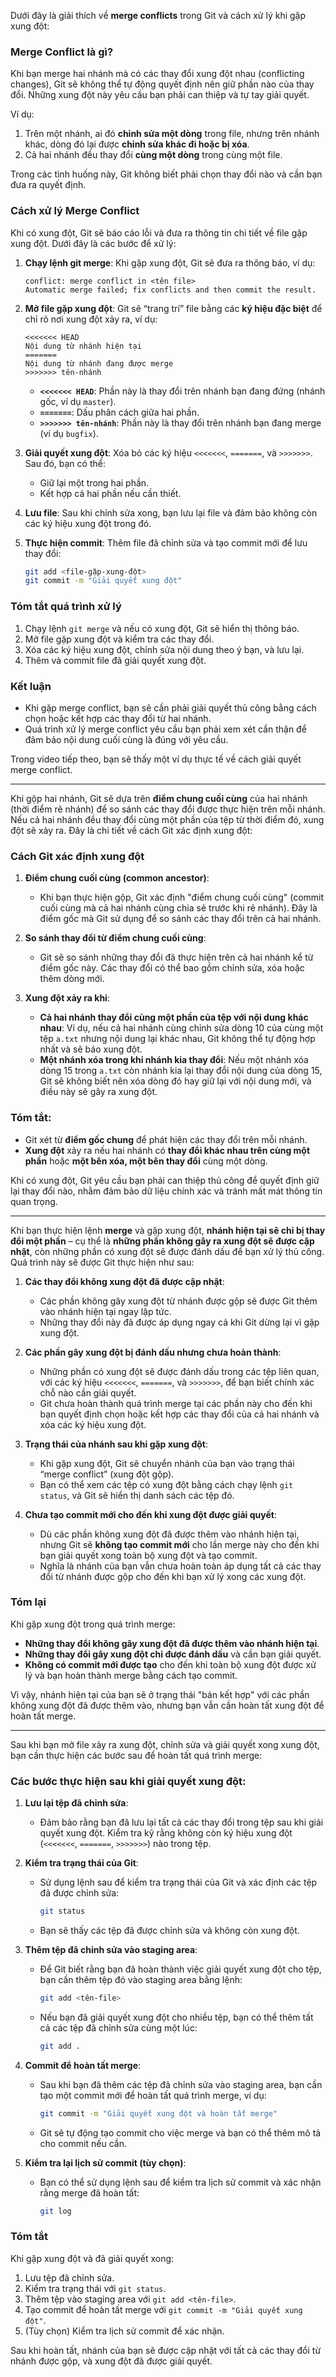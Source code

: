 Dưới đây là giải thích về **merge conflicts** trong Git và cách xử lý khi gặp xung đột:

### **Merge Conflict là gì?**
Khi bạn merge hai nhánh mà có các thay đổi xung đột nhau (conflicting changes), Git sẽ không thể tự động quyết định nên giữ phần nào của thay đổi. Những xung đột này yêu cầu bạn phải can thiệp và tự tay giải quyết. 

Ví dụ:
1. Trên một nhánh, ai đó **chỉnh sửa một dòng** trong file, nhưng trên nhánh khác, dòng đó lại được **chỉnh sửa khác đi hoặc bị xóa**.
2. Cả hai nhánh đều thay đổi **cùng một dòng** trong cùng một file.

Trong các tình huống này, Git không biết phải chọn thay đổi nào và cần bạn đưa ra quyết định.

### **Cách xử lý Merge Conflict**
Khi có xung đột, Git sẽ báo cáo lỗi và đưa ra thông tin chi tiết về file gặp xung đột. Dưới đây là các bước để xử lý:

1. **Chạy lệnh git merge**: Khi gặp xung đột, Git sẽ đưa ra thông báo, ví dụ:
   ```plaintext
   conflict: merge conflict in <tên file>
   Automatic merge failed; fix conflicts and then commit the result.
   ```
   
2. **Mở file gặp xung đột**: Git sẽ “trang trí” file bằng các **ký hiệu đặc biệt** để chỉ rõ nơi xung đột xảy ra, ví dụ:
   ```plaintext
   <<<<<<< HEAD
   Nội dung từ nhánh hiện tại
   =======
   Nội dung từ nhánh đang được merge
   >>>>>>> tên-nhánh
   ```

   - **`<<<<<<< HEAD`**: Phần này là thay đổi trên nhánh bạn đang đứng (nhánh gốc, ví dụ `master`).
   - **`=======`**: Dấu phân cách giữa hai phần.
   - **`>>>>>>> tên-nhánh`**: Phần này là thay đổi trên nhánh bạn đang merge (ví dụ `bugfix`).

3. **Giải quyết xung đột**: Xóa bỏ các ký hiệu `<<<<<<<`, `=======`, và `>>>>>>>`. Sau đó, bạn có thể:
   - Giữ lại một trong hai phần.
   - Kết hợp cả hai phần nếu cần thiết.

4. **Lưu file**: Sau khi chỉnh sửa xong, bạn lưu lại file và đảm bảo không còn các ký hiệu xung đột trong đó.

5. **Thực hiện commit**: Thêm file đã chỉnh sửa và tạo commit mới để lưu thay đổi:
   ```bash
   git add <file-gặp-xung-đột>
   git commit -m "Giải quyết xung đột"
   ```

### **Tóm tắt quá trình xử lý**
1. Chạy lệnh `git merge` và nếu có xung đột, Git sẽ hiển thị thông báo.
2. Mở file gặp xung đột và kiểm tra các thay đổi.
3. Xóa các ký hiệu xung đột, chỉnh sửa nội dung theo ý bạn, và lưu lại.
4. Thêm và commit file đã giải quyết xung đột.

### **Kết luận**
- Khi gặp merge conflict, bạn sẽ cần phải giải quyết thủ công bằng cách chọn hoặc kết hợp các thay đổi từ hai nhánh.
- Quá trình xử lý merge conflict yêu cầu bạn phải xem xét cẩn thận để đảm bảo nội dung cuối cùng là đúng với yêu cầu.

Trong video tiếp theo, bạn sẽ thấy một ví dụ thực tế về cách giải quyết merge conflict.

---

Khi gộp hai nhánh, Git sẽ dựa trên **điểm chung cuối cùng** của hai nhánh (thời điểm rẽ nhánh) để so sánh các thay đổi được thực hiện trên mỗi nhánh. Nếu cả hai nhánh đều thay đổi cùng một phần của tệp từ thời điểm đó, xung đột sẽ xảy ra. Đây là chi tiết về cách Git xác định xung đột:

### Cách Git xác định xung đột

1. **Điểm chung cuối cùng (common ancestor)**:
   - Khi bạn thực hiện gộp, Git xác định "điểm chung cuối cùng" (commit cuối cùng mà cả hai nhánh cùng chia sẻ trước khi rẽ nhánh). Đây là điểm gốc mà Git sử dụng để so sánh các thay đổi trên cả hai nhánh.

2. **So sánh thay đổi từ điểm chung cuối cùng**:
   - Git sẽ so sánh những thay đổi đã thực hiện trên cả hai nhánh kể từ điểm gốc này. Các thay đổi có thể bao gồm chỉnh sửa, xóa hoặc thêm dòng mới.

3. **Xung đột xảy ra khi**:
   - **Cả hai nhánh thay đổi cùng một phần của tệp với nội dung khác nhau**: Ví dụ, nếu cả hai nhánh cùng chỉnh sửa dòng 10 của cùng một tệp `a.txt` nhưng nội dung lại khác nhau, Git không thể tự động hợp nhất và sẽ báo xung đột.
   - **Một nhánh xóa trong khi nhánh kia thay đổi**: Nếu một nhánh xóa dòng 15 trong `a.txt` còn nhánh kia lại thay đổi nội dung của dòng 15, Git sẽ không biết nên xóa dòng đó hay giữ lại với nội dung mới, và điều này sẽ gây ra xung đột.

### Tóm tắt:
- Git xét từ **điểm gốc chung** để phát hiện các thay đổi trên mỗi nhánh.
- **Xung đột** xảy ra nếu hai nhánh có **thay đổi khác nhau trên cùng một phần** hoặc **một bên xóa, một bên thay đổi** cùng một dòng.
  
Khi có xung đột, Git yêu cầu bạn phải can thiệp thủ công để quyết định giữ lại thay đổi nào, nhằm đảm bảo dữ liệu chính xác và tránh mất mát thông tin quan trọng.

---

Khi bạn thực hiện lệnh **merge** và gặp xung đột, **nhánh hiện tại sẽ chỉ bị thay đổi một phần** – cụ thể là **những phần không gây ra xung đột sẽ được cập nhật**, còn những phần có xung đột sẽ được đánh dấu để bạn xử lý thủ công. Quá trình này sẽ được Git thực hiện như sau:

1. **Các thay đổi không xung đột đã được cập nhật**:
   - Các phần không gây xung đột từ nhánh được gộp sẽ được Git thêm vào nhánh hiện tại ngay lập tức.
   - Những thay đổi này đã được áp dụng ngay cả khi Git dừng lại vì gặp xung đột.

2. **Các phần gây xung đột bị đánh dấu nhưng chưa hoàn thành**:
   - Những phần có xung đột sẽ được đánh dấu trong các tệp liên quan, với các ký hiệu `<<<<<<<`, `=======`, và `>>>>>>>`, để bạn biết chính xác chỗ nào cần giải quyết.
   - Git chưa hoàn thành quá trình merge tại các phần này cho đến khi bạn quyết định chọn hoặc kết hợp các thay đổi của cả hai nhánh và xóa các ký hiệu xung đột.

3. **Trạng thái của nhánh sau khi gặp xung đột**:
   - Khi gặp xung đột, Git sẽ chuyển nhánh của bạn vào trạng thái “merge conflict” (xung đột gộp).
   - Bạn có thể xem các tệp có xung đột bằng cách chạy lệnh `git status`, và Git sẽ hiển thị danh sách các tệp đó.

4. **Chưa tạo commit mới cho đến khi xung đột được giải quyết**:
   - Dù các phần không xung đột đã được thêm vào nhánh hiện tại, nhưng Git sẽ **không tạo commit mới** cho lần merge này cho đến khi bạn giải quyết xong toàn bộ xung đột và tạo commit.
   - Nghĩa là nhánh của bạn vẫn chưa hoàn toàn áp dụng tất cả các thay đổi từ nhánh được gộp cho đến khi bạn xử lý xong các xung đột.

### Tóm lại
Khi gặp xung đột trong quá trình merge:
- **Những thay đổi không gây xung đột đã được thêm vào nhánh hiện tại**.
- **Những thay đổi gây xung đột chỉ được đánh dấu** và cần bạn giải quyết.
- **Không có commit mới được tạo** cho đến khi toàn bộ xung đột được xử lý và bạn hoàn thành merge bằng cách tạo commit.

Vì vậy, nhánh hiện tại của bạn sẽ ở trạng thái "bán kết hợp" với các phần không xung đột đã được thêm vào, nhưng bạn vẫn cần hoàn tất xung đột để hoàn tất merge.

---

Sau khi bạn mở file xảy ra xung đột, chỉnh sửa và giải quyết xong xung đột, bạn cần thực hiện các bước sau để hoàn tất quá trình merge:

### Các bước thực hiện sau khi giải quyết xung đột:

1. **Lưu lại tệp đã chỉnh sửa**:
   - Đảm bảo rằng bạn đã lưu lại tất cả các thay đổi trong tệp sau khi giải quyết xung đột. Kiểm tra kỹ rằng không còn ký hiệu xung đột (`<<<<<<<`, `=======`, `>>>>>>>`) nào trong tệp.

2. **Kiểm tra trạng thái của Git**:
   - Sử dụng lệnh sau để kiểm tra trạng thái của Git và xác định các tệp đã được chỉnh sửa:
     ```bash
     git status
     ```
   - Bạn sẽ thấy các tệp đã được chỉnh sửa và không còn xung đột.

3. **Thêm tệp đã chỉnh sửa vào staging area**:
   - Để Git biết rằng bạn đã hoàn thành việc giải quyết xung đột cho tệp, bạn cần thêm tệp đó vào staging area bằng lệnh:
     ```bash
     git add <tên-file>
     ```
   - Nếu bạn đã giải quyết xung đột cho nhiều tệp, bạn có thể thêm tất cả các tệp đã chỉnh sửa cùng một lúc:
     ```bash
     git add .
     ```

4. **Commit để hoàn tất merge**:
   - Sau khi bạn đã thêm các tệp đã chỉnh sửa vào staging area, bạn cần tạo một commit mới để hoàn tất quá trình merge, ví dụ:
     ```bash
     git commit -m "Giải quyết xung đột và hoàn tất merge"
     ```
   - Git sẽ tự động tạo commit cho việc merge và bạn có thể thêm mô tả cho commit nếu cần.

5. **Kiểm tra lại lịch sử commit (tùy chọn)**:
   - Bạn có thể sử dụng lệnh sau để kiểm tra lịch sử commit và xác nhận rằng merge đã hoàn tất:
     ```bash
     git log
     ```

### Tóm tắt
Khi gặp xung đột và đã giải quyết xong:
1. Lưu tệp đã chỉnh sửa.
2. Kiểm tra trạng thái với `git status`.
3. Thêm tệp vào staging area với `git add <tên-file>`.
4. Tạo commit để hoàn tất merge với `git commit -m "Giải quyết xung đột"`.
5. (Tùy chọn) Kiểm tra lịch sử commit để xác nhận.

Sau khi hoàn tất, nhánh của bạn sẽ được cập nhật với tất cả các thay đổi từ nhánh được gộp, và xung đột đã được giải quyết.
